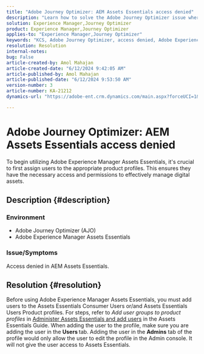 ```yaml
---
title: "Adobe Journey Optimizer: AEM Assets Essentials access denied"
description: "Learn how to solve the Adobe Journey Optimizer issue where access is denied in Adobe Experience Manager Assets Essentials."
solution: Experience Manager,Journey Optimizer
product: Experience Manager,Journey Optimizer
applies-to: "Experience Manager,Journey Optimizer"
keywords: "KCS, Adobe Journey Optimizer, access denied, Adobe Experience Manager, AEM, AJO, Assets Essentials, troubleshooting"
resolution: Resolution
internal-notes: 
bug: False
article-created-by: Amol Mahajan
article-created-date: "6/12/2024 9:42:05 AM"
article-published-by: Amol Mahajan
article-published-date: "6/12/2024 9:53:50 AM"
version-number: 3
article-number: KA-21212
dynamics-url: "https://adobe-ent.crm.dynamics.com/main.aspx?forceUCI=1&pagetype=entityrecord&etn=knowledgearticle&id=586ed503-a028-ef11-840a-000d3a5a67ba"

---
```

# Adobe Journey Optimizer: AEM Assets Essentials access denied


To begin utilizing Adobe Experience Manager Assets Essentials, it's crucial to first assign users to the appropriate product profiles. This ensures they have the necessary access and permissions to effectively manage digital assets.

## Description {#description}


### <b>Environment</b>

- Adobe Journey Optimizer (AJO)
- Adobe Experience Manager Assets Essentials




### <b>Issue/Symptoms</b>

Access denied in AEM Assets Essentials.


## Resolution {#resolution}


Before using Adobe Experience Manager Assets Essentials, you must add users to the Assets Essentials Consumer Users or/and Assets Essentials Users Product profiles. For steps, refer to *Add user groups to product profiles* in [Administer Assets Essentials and add users](https://experienceleague.adobe.com/docs/experience-manager-assets-essentials/help/get-started-admins/deploy-administer.html#add-users-to-product-profiles) in the Assets Essentials Guide. When adding the user to the profile, make sure you are adding the user in the <b>Users </b> tab. Adding the user in the <b>Admins</b> tab of the profile would only allow the user to edit the profile in the Admin console. It will not give the user access to Assets Essentials.


